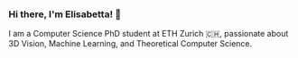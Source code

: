 ### Hi there, I'm Elisabetta! 👋

I am a Computer Science PhD student at ETH Zurich 🇨🇭, passionate about 3D Vision, Machine Learning, and Theoretical Computer Science.
